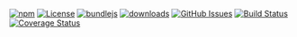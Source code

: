 [![npm](https://img.shields.io/npm/v/resume-renderer-example.svg)](https://www.npmjs.com/package/resume-renderer-example)
[![License](https://img.shields.io/badge/License-BSD%203--Clause-blue.svg)](https://opensource.org/licenses/BSD-3-Clause)
[![bundlejs](https://deno.bundlejs.com/?q=resume-renderer-example\&badge=detailed)](https://bundlejs.com/?q=resume-renderer-example)
[![downloads](http://img.shields.io/npm/dm/resume-renderer-example.svg?style=flat-square)](https://npmjs.org/package/resume-renderer-example)
[![GitHub Issues](https://img.shields.io/github/issues/arlac77/resume-renderer-example.svg?style=flat-square)](https://github.com/arlac77/resume-renderer-example/issues)
[![Build Status](https://img.shields.io/endpoint.svg?url=https%3A%2F%2Factions-badge.atrox.dev%2Farlac77%2Fresume-renderer-example%2Fbadge\&style=flat)](https://actions-badge.atrox.dev/arlac77/resume-renderer-example/goto)
[![Coverage Status](https://coveralls.io/repos/arlac77/resume-renderer-example/badge.svg)](https://coveralls.io/github/arlac77/resume-renderer-example)
